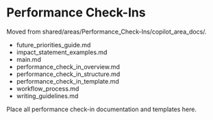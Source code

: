 # Performance Check-Ins

Moved from shared/areas/Performance_Check-Ins/copilot_area_docs/.

- future_priorities_guide.md
- impact_statement_examples.md
- main.md
- performance_check_in_overview.md
- performance_check_in_structure.md
- performance_check_in_template.md
- workflow_process.md
- writing_guidelines.md

Place all performance check-in documentation and templates here.
